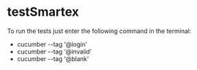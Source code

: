 # testSmartex

To run the tests just enter the following command in the terminal:

- cucumber --tag '@login'
- cucumber --tag '@invalid'
- cucumber --tag '@blank'

